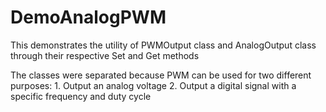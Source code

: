 # DemoAnalogPWM

This demonstrates the utility of PWMOutput class and AnalogOutput class through
their respective Set and Get methods

The classes were separated because PWM can be used for two different purposes:
    1. Output an analog voltage
    2. Output a digital signal with a specific frequency and duty cycle